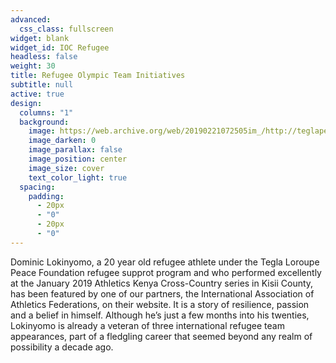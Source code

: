 ```yaml
---
advanced:
  css_class: fullscreen
widget: blank
widget_id: IOC Refugee
headless: false
weight: 30
title: Refugee Olympic Team Initiatives
subtitle: null
active: true
design:
  columns: "1"
  background:
    image: https://web.archive.org/web/20190221072505im_/http://teglapeacefoundation.org/wp-content/uploads/2019/01/4e2c2e0e-6298-45e6-920e-706b36dfc61d.jpg
    image_darken: 0
    image_parallax: false
    image_position: center
    image_size: cover
    text_color_light: true
  spacing:
    padding:
      - 20px
      - "0"
      - 20px
      - "0"
---
```

Dominic Lokinyomo, a 20 year old refugee athlete under the Tegla Loroupe Peace Foundation refugee supprot program and who performed excellently at the January 2019 Athletics Kenya Cross-Country series in Kisii County, has been featured by one of our partners, the International Association of Athletics Federations, on their website. It is a story of resilience, passion and a belief in himself. Although he’s just a few months into his twenties, Lokinyomo is already a veteran of three international refugee team appearances, part of a fledgling career that seemed beyond any realm of possibility a decade ago.
